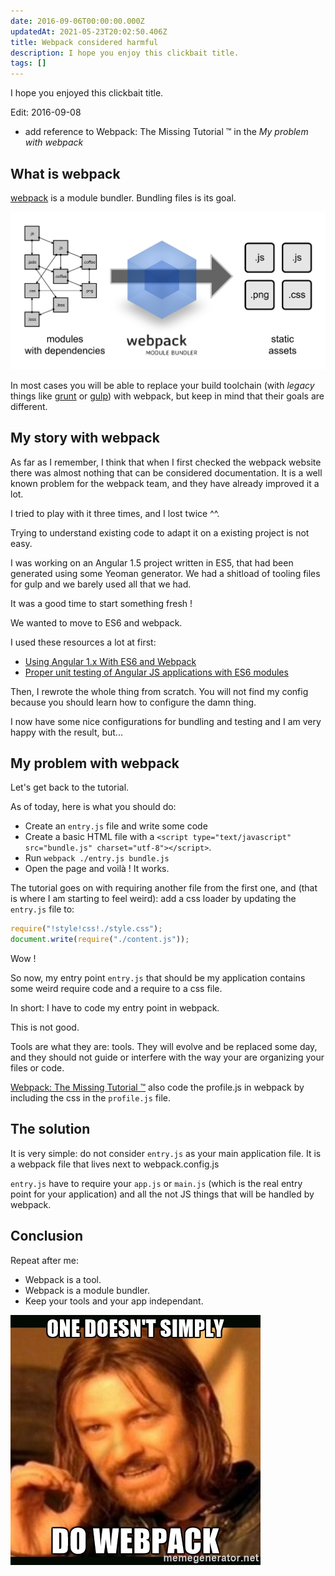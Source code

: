 ```yaml
---
date: 2016-09-06T00:00:00.000Z
updatedAt: 2021-05-23T20:02:50.406Z
title: Webpack considered harmful
description: I hope you enjoy this clickbait title.
tags: []
---
```


I hope you enjoyed this clickbait title.

Edit: 2016-09-08

- add reference to Webpack: The Missing Tutorial ™ in the _My problem with webpack_

## What is webpack

[webpack](https://webpack.github.io/) is a module bundler. Bundling files is its goal.

![what is webpack](../../../public/assets/contentful/1zYfudDplLiPRz2awDUcEA/5bfbb74a07ef9ba3db323b0e6a377e0a/what-is-webpack.png)

In most cases you will be able to replace your build toolchain (with _legacy_ things like [grunt](http://gruntjs.com/) or [gulp](http://gulpjs.com/)) with webpack, but keep in mind that their goals are different.

## My story with webpack

As far as I remember, I think that when I first checked the webpack website there was almost nothing that can be considered documentation. It is a well known problem for the webpack team, and they have already improved it a lot.

I tried to play with it three times, and I lost twice ^^.

Trying to understand existing code to adapt it on a existing project is not easy.

I was working on an Angular 1.5 project written in ES5, that had been generated using some Yeoman generator. We had a shitload of tooling files for gulp and we barely used all that we had.

It was a good time to start something fresh !

We wanted to move to ES6 and webpack.

I used these resources a lot at first:

- [Using Angular 1.x With ES6 and Webpack](http://angular-tips.com/blog/2015/06/using-angular-1-dot-x-with-es6-and-webpack/)
- [Proper unit testing of Angular JS applications with ES6 modules](https://blog.ngconsultant.io/proper-testing-of-angular-js-applications-with-es6-modules-8cf31113873f)

Then, I rewrote the whole thing from scratch. You will not find my config because you should learn how to configure the damn thing.

I now have some nice configurations for bundling and testing and I am very happy with the result, but...

## My problem with webpack

Let's get back to the tutorial.

As of today, here is what you should do:

- Create an `entry.js` file and write some code
- Create a basic HTML file with a `<script type="text/javascript" src="bundle.js" charset="utf-8"></script>`.
- Run `webpack ./entry.js bundle.js`
- Open the page and voilà ! It works.

The tutorial goes on with requiring another file from the first one, and (that is where I am starting to feel weird): add a css loader by updating the `entry.js` file to:

```javascript
require("!style!css!./style.css");
document.write(require("./content.js"));
```

Wow !

So now, my entry point `entry.js` that should be my application contains some weird require code and a require to a css file.

In short: I have to code my entry point in webpack.

This is not good.

Tools are what they are: tools. They will evolve and be replaced some day, and they should not guide or interfere with the way your are organizing your files or code.

[Webpack: The Missing Tutorial ™](https://github.com/shekhargulati/52-technologies-in-2016/blob/master/36-webpack/README.md) also code the profile.js in webpack by including the css in the `profile.js` file.

## The solution

It is very simple: do not consider `entry.js` as your main application file. It is a webpack file that lives next to webpack.config.js

`entry.js` have to require your `app.js` or `main.js` (which is the real entry point for your application) and all the not JS things that will be handled by webpack.

## Conclusion

Repeat after me:

- Webpack is a tool.
- Webpack is a module bundler.
- Keep your tools and your app independant.

![One doesn't simply do webpack](../../../public/assets/contentful/1QXYIhnZE1gCGQabEVs04w/ad57f8ee795594de7e1ff9ac866314bc/67462178.jpg)
